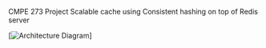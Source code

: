 CMPE 273 Project
Scalable cache using Consistent hashing on top of Redis server

[![Architecture Diagram](https://github.com/kamlendrachauhan/CMPE273/blob/master/ConsistentHashing.png)]
